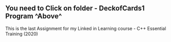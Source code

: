 ## You need to Click on folder - DeckofCards1 Program       ^Above^

This is the last Assignment for my Linked in Learning course - C++ Essential Training (2020)
